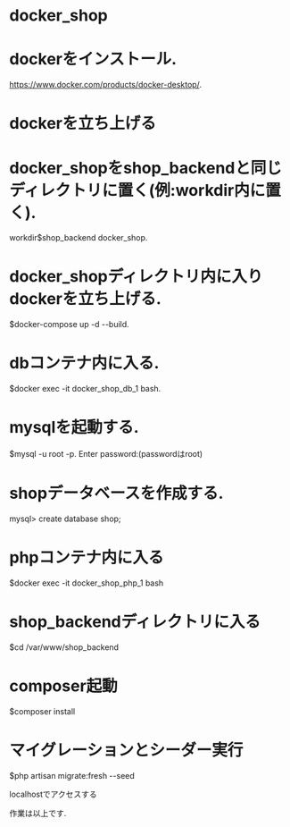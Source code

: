 # docker_shop
# dockerをインストール. 
https://www.docker.com/products/docker-desktop/. 
# dockerを立ち上げる  
  
# docker_shopをshop_backendと同じディレクトリに置く(例:workdir内に置く).  
workdir$shop_backend docker_shop. 
  
# docker_shopディレクトリ内に入りdockerを立ち上げる. 
$docker-compose up -d --build. 
  
# dbコンテナ内に入る. 
$docker exec -it docker_shop_db_1 bash. 
  
# mysqlを起動する. 
$mysql -u root -p. 
Enter password:(passwordはroot)

# shopデータベースを作成する. 
mysql> create database shop;  
  
# phpコンテナ内に入る
$docker exec -it docker_shop_php_1 bash

# shop_backendディレクトリに入る
$cd /var/www/shop_backend

# composer起動
$composer install

# マイグレーションとシーダー実行
$php artisan migrate:fresh --seed

localhostでアクセスする

作業は以上です. 
